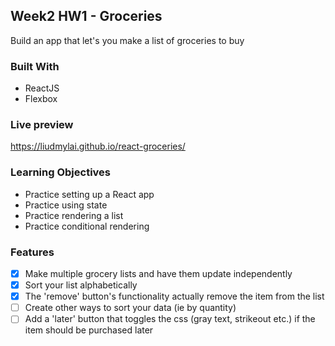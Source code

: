 ## Week2 HW1 - Groceries
Build an app that let's you make a list of groceries to buy

### Built With
* ReactJS
* Flexbox

### Live preview
https://liudmylai.github.io/react-groceries/

### Learning Objectives
* Practice setting up a React app
* Practice using state
* Practice rendering a list
* Practice conditional rendering

### Features
- [x] Make multiple grocery lists and have them update independently
- [x] Sort your list alphabetically
- [x] The 'remove' button's functionality actually remove the item from the list
- [ ] Create other ways to sort your data (ie by quantity)
- [ ] Add a 'later' button that toggles the css (gray text, strikeout etc.) if the item should be purchased later

